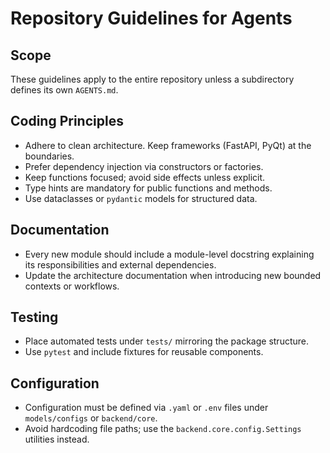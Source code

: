 # Repository Guidelines for Agents

## Scope
These guidelines apply to the entire repository unless a subdirectory defines its own `AGENTS.md`.

## Coding Principles
- Adhere to clean architecture. Keep frameworks (FastAPI, PyQt) at the boundaries.
- Prefer dependency injection via constructors or factories.
- Keep functions focused; avoid side effects unless explicit.
- Type hints are mandatory for public functions and methods.
- Use dataclasses or `pydantic` models for structured data.

## Documentation
- Every new module should include a module-level docstring explaining its responsibilities and external dependencies.
- Update the architecture documentation when introducing new bounded contexts or workflows.

## Testing
- Place automated tests under `tests/` mirroring the package structure.
- Use `pytest` and include fixtures for reusable components.

## Configuration
- Configuration must be defined via `.yaml` or `.env` files under `models/configs` or `backend/core`.
- Avoid hardcoding file paths; use the `backend.core.config.Settings` utilities instead.
